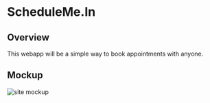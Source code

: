 # ScheduleMe.In

## Overview

This webapp will be a simple way to book appointments with anyone.

## Mockup

![site mockup](http://i4.minus.com/ibpkbQB51F8leN.jpg)